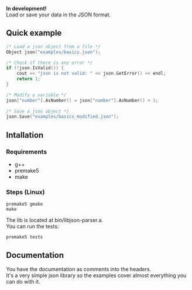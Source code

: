 **In development!**  
Load or save your data in the JSON format.

## Quick example

```cpp
/* Load a json object from a file */
Object json("examples/basics.json");

/* Check if there is any error */
if (!json.IsValid()) {
    cout << "json is not valid: " << json.GetError() << endl;
    return 1;
}

/* Modify a variable */
json["number"].AsNumber() = json["number"].AsNumber() + 1;
    
/* Save a json object */
json.Save("examples/basics_modified.json");
```

## Intallation

### Requirements

- g++
- premake5
- make

### Steps (Linux)

```
premake5 gmake
make
```
The lib is located at bin/libjson-parser.a.  
You can run the tests:
```
premake5 tests
```

## Documentation

You have the documentation as comments into the headers.  
It's a very simple json library so the examples cover almost everything you can do with it.